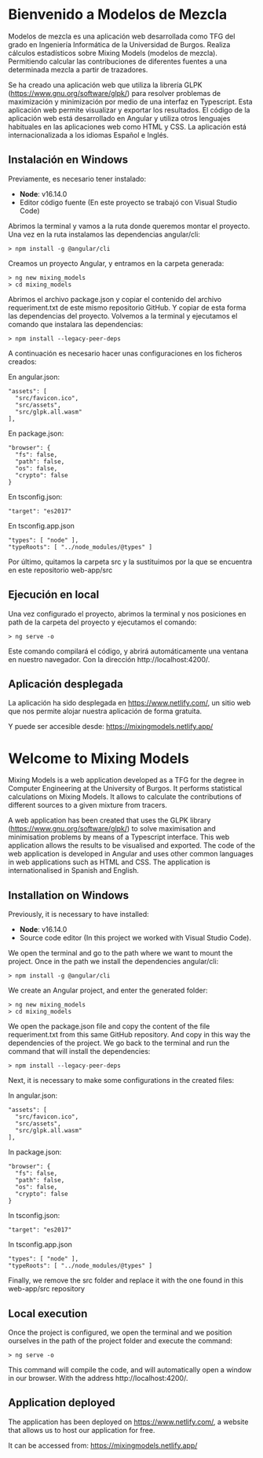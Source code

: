 # Bienvenido a Modelos de Mezcla

Modelos de mezcla es una aplicación web desarrollada como TFG del grado en Ingeniería Informática de la Universidad de Burgos. Realiza cálculos estadísticos sobre Mixing Models (modelos de mezcla). Permitiendo calcular las contribuciones de diferentes fuentes a una determinada mezcla a partir de trazadores.

Se ha creado una aplicación web que utiliza la librería GLPK (https://www.gnu.org/software/glpk/) para resolver problemas de maximización y minimización por medio de una interfaz en Typescript. Esta aplicación web permite visualizar y exportar los resultados. El código de la aplicación web está desarrollado en Angular y utiliza otros lenguajes habituales en las aplicaciones web como HTML y CSS. La aplicación está internacionalizada a los idiomas Español e Inglés.

## Instalación en Windows

Previamente, es necesario tener instalado:

* **Node**: v16.14.0
* Editor código fuente (En este proyecto se trabajó con Visual Studio Code)

Abrimos la terminal y vamos a la ruta donde queremos montar el proyecto. Una vez en la ruta instalamos las dependencias angular/cli:

```
> npm install -g @angular/cli
```

Creamos un proyecto Angular, y entramos en la carpeta generada:

```
> ng new mixing_models
> cd mixing_models
```

Abrimos el archivo package.json y copiar el contenido del archivo requeriment.txt de este mismo repositorio GitHub. Y copiar de esta forma las dependencias del proyecto. Volvemos a la terminal y ejecutamos el comando que instalara las dependencias:

```
> npm install --legacy-peer-deps
```

A continuación es necesario hacer unas configuraciones en los ficheros creados:

En angular.json: 

```
"assets": [
  "src/favicon.ico",
  "src/assets",
  "src/glpk.all.wasm"
],
```

En package.json:

```
"browser": {
  "fs": false,
  "path": false,
  "os": false,
  "crypto": false
}
```

En tsconfig.json:

```
"target": "es2017"
```

En tsconfig.app.json
```
"types": [ "node" ],
"typeRoots": [ "../node_modules/@types" ]
```

Por último, quitamos la carpeta src y la sustituimos por la que se encuentra en este repositorio web-app/src

## Ejecución en local

Una vez configurado el proyecto, abrimos la terminal y nos posiciones en path de la carpeta del proyecto y ejecutamos el comando:

```
> ng serve -o
```

Este comando compilará el código, y abrirá automáticamente una ventana en nuestro navegador. Con la dirección http://localhost:4200/.

## Aplicación desplegada

La aplicación ha sido desplegada en https://www.netlify.com/, un sitio web que nos permite alojar nuestra aplicación de forma gratuita.

Y puede ser accesible desde: https://mixingmodels.netlify.app/

# Welcome to Mixing Models

Mixing Models is a web application developed as a TFG for the degree in Computer Engineering at the University of Burgos. It performs statistical calculations on Mixing Models. It allows to calculate the contributions of different sources to a given mixture from tracers.

A web application has been created that uses the GLPK library (https://www.gnu.org/software/glpk/) to solve maximisation and minimisation problems by means of a Typescript interface. This web application allows the results to be visualised and exported. The code of the web application is developed in Angular and uses other common languages in web applications such as HTML and CSS. The application is internationalised in Spanish and English.

## Installation on Windows

Previously, it is necessary to have installed:

* **Node**: v16.14.0
* Source code editor (In this project we worked with Visual Studio Code).

We open the terminal and go to the path where we want to mount the project. Once in the path we install the dependencies angular/cli:

```
> npm install -g @angular/cli
```

We create an Angular project, and enter the generated folder:

```
> ng new mixing_models
> cd mixing_models
```

We open the package.json file and copy the content of the file requeriment.txt from this same GitHub repository. And copy in this way the dependencies of the project. We go back to the terminal and run the command that will install the dependencies:

```
> npm install --legacy-peer-deps
```

Next, it is necessary to make some configurations in the created files:

In angular.json: 

```
"assets": [
  "src/favicon.ico",
  "src/assets",
  "src/glpk.all.wasm"
],
```

In package.json:

```
"browser": {
  "fs": false,
  "path": false,
  "os": false,
  "crypto": false
}
```

In tsconfig.json:

```
"target": "es2017"
```

In tsconfig.app.json
```
"types": [ "node" ],
"typeRoots": [ "../node_modules/@types" ]
```

Finally, we remove the src folder and replace it with the one found in this web-app/src repository

## Local execution

Once the project is configured, we open the terminal and we position ourselves in the path of the project folder and execute the command:

```
> ng serve -o
```

This command will compile the code, and will automatically open a window in our browser. With the address http://localhost:4200/.

## Application deployed

The application has been deployed on https://www.netlify.com/, a website that allows us to host our application for free.

It can be accessed from: https://mixingmodels.netlify.app/
